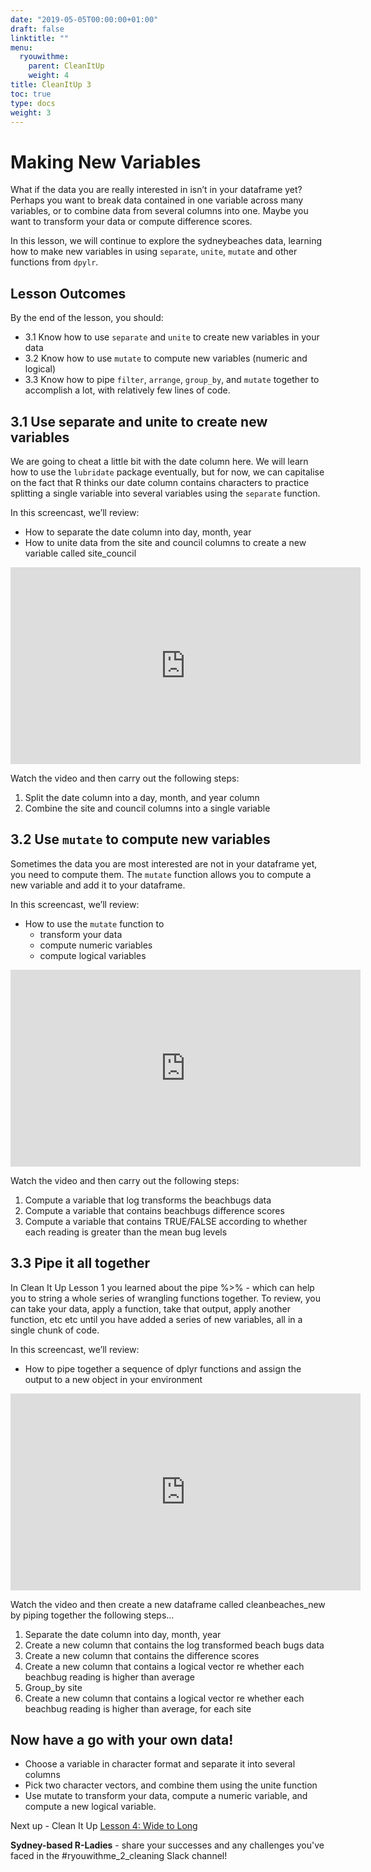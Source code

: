 ```yaml
---
date: "2019-05-05T00:00:00+01:00"
draft: false
linktitle: ""
menu:
  ryouwithme:
    parent: CleanItUp
    weight: 4
title: CleanItUp 3
toc: true
type: docs
weight: 3
---
```


# Making New Variables

What if the data you are really interested in isn’t in your dataframe yet? Perhaps you want to break data contained in one variable across many variables, or to combine data from several columns into one. Maybe you want to transform your data or compute difference scores. 

In this lesson, we will continue to explore the sydneybeaches data, learning how to make new variables in using  `separate`, `unite`, `mutate` and other functions from `dpylr`. 

## Lesson Outcomes
By the end of the lesson, you should:  


* 3.1 Know how to use `separate` and `unite` to create new variables in your data
* 3.2 Know how to use `mutate` to compute new variables (numeric and logical)
* 3.3 Know how to pipe `filter`, `arrange`, `group_by`, and `mutate` together to accomplish a lot, with relatively few lines of code. 

## 3.1 Use separate and unite to create new variables 

We are going to cheat a little bit with the date column here. We will learn how to use the `lubridate` package eventually, but for now, we can capitalise on the fact that R thinks our date column contains characters to practice splitting a single variable into several variables using the `separate` function. 

In this screencast, we’ll review:

  * How to separate the date column into day, month, year 
  * How to unite data from the site and council columns to create a new variable called site_council

<iframe width="560" height="315" src="https://www.youtube.com/embed/tg54v8CJ5BQ" frameborder="0" allow="accelerometer; autoplay; encrypted-media; gyroscope; picture-in-picture" allowfullscreen></iframe>

Watch the video and then carry out the following steps:  

1. Split the date column into a day, month, and year column
2. Combine the site and council columns into a single variable

## 3.2 Use `mutate` to compute new variables

Sometimes the data you are most interested are not in your dataframe yet, you need to compute them. The `mutate` function allows you to compute a new variable and add it to your dataframe. 

In this screencast, we’ll review:

* How to use the `mutate` function to 
    + transform your data 
    + compute numeric variables
    + compute logical variables  

<iframe width="560" height="315" src="https://www.youtube.com/embed/IeKcebwlGvA" frameborder="0" allow="accelerometer; autoplay; encrypted-media; gyroscope; picture-in-picture" allowfullscreen></iframe>

Watch the video and then carry out the following steps:  

1. Compute a variable that log transforms the beachbugs data
2. Compute a variable that contains beachbugs difference scores
3. Compute a variable that contains TRUE/FALSE according to whether each reading is greater than the mean bug levels

## 3.3 Pipe it all together

In Clean It Up Lesson 1 you learned about the pipe %>% - which can help you to string a whole series of wrangling functions together. To review, you can take your data, apply a function, take that output, apply another function, etc etc until you have added a series of new variables, all in a single chunk of code. 

In this screencast, we’ll review:

* How to pipe together a sequence of dplyr functions and assign the output to a new object in your environment

<iframe width="560" height="315" src="https://www.youtube.com/embed/Fmcxq1owMp0" frameborder="0" allow="accelerometer; autoplay; encrypted-media; gyroscope; picture-in-picture" allowfullscreen></iframe>

Watch the video and then create a new dataframe called cleanbeaches_new by piping together the following steps…  

1. Separate the date column into day, month, year
2. Create a new column that contains the log transformed beach bugs data
3. Create a new column that contains the difference scores
4. Create a new column that contains a logical vector re whether each beachbug reading is higher than average
5. Group_by site
6. Create a new column that contains a logical vector re whether each beachbug reading is higher than average, for each site

## Now have a go with **your own data!**

- Choose a variable in character format and separate it into several columns 
- Pick two character vectors, and combine them using the unite function 
- Use mutate to transform your data, compute a numeric variable, and compute a new logical variable. 


Next up - Clean It Up [Lesson 4: Wide to Long]((../02-CleanItUp-4/))

**Sydney-based R-Ladies** - share your successes and any challenges you've faced in the #ryouwithme_2_cleaning Slack channel! 

